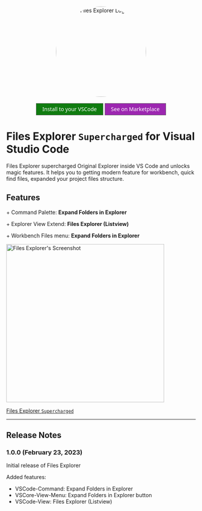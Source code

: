<p align="center">
<br/>
<a title="Learn more about Files Explorer" href="https://kingdark.org/vscode-files-explorer/?utm_source=vscode-files-explorer&utm_medium=in-app-links&utm_campaign=vscode-files-explorer-logo-links"> <img height="240px" style="border-radius: 50%" src="https://kingdark.org/vscode-files-explorer/media/vscode-files-explorer-logo.png" alt="Files Explorer Logo"/> </a>
<br/><br/>
<a href="vscode:extension/DK189.vscode-files-explorer" style=" position: relative; font-family: 'Segoe UI', 'Segoe UI Web (West European)', 'Segoe UI', -apple-system, BlinkMacSystemFont, Roboto, 'Helvetica Neue', sans-serif; -webkit-font-smoothing: antialiased; font-size: 14px; font-weight: 400; box-sizing: border-box; display: inline-block; text-align: center; cursor: pointer; vertical-align: top; padding-top: 0px; padding-right: 16px; padding-bottom: 0px; padding-left: 16px; height: 32px; user-select: none; outline: transparent; text-decoration: none; border-radius: 0px; background-color: #107c10; color: #FFFFFF; min-width: 120px; border: 1px solid #666666; line-height: 30px;" >Install to your VSCode</a>
<a href="https://marketplace.visualstudio.com/items?itemName=DK189.vscode-files-explorer" style=" position: relative; font-family: 'Segoe UI', 'Segoe UI Web (West European)', 'Segoe UI', -apple-system, BlinkMacSystemFont, Roboto, 'Helvetica Neue', sans-serif; -webkit-font-smoothing: antialiased; font-size: 14px; font-weight: 400; box-sizing: border-box; display: inline-block; text-align: center; cursor: pointer; vertical-align: top; padding-top: 0px; padding-right: 16px; padding-bottom: 0px; padding-left: 16px; height: 32px; user-select: none; outline: transparent; text-decoration: none; border-radius: 0px; background-color: #9c27b0; color: #FFFFFF; min-width: 120px; border: 1px solid #666666; line-height: 30px;" >See on Marketplace</a>
</p>

# Files Explorer `Supercharged` for Visual Studio Code

Files Explorer supercharged Original Explorer inside VS Code and unlocks magic features. It helps you to getting modern feature for workbench, quick find files, expanded your project files structure.

## Features

\+ Command Palette: **Expand Folders in Explorer**

\+ Explorer View Extend: **Files Explorer (Listview)**

\+ Workbench Files menu: **Expand Folders in Explorer**

<img width="420px" src="https://kingdark.org/vscode-files-explorer/media/screenshots/Screen%20Shot%202023-02-23%20at%2011.10.26.png" alt="Files Explorer's Screenshot" />

[Files Explorer `Supercharged`](media/screenshots/Screen%20Shot%202023-02-23%20at%2011.10.26.png)

---

## Release Notes

### 1.0.0 (February 23, 2023)

Initial release of Files Explorer

Added features:

- VSCode-Command: Expand Folders in Explorer
- VSCore-View-Menu: Expand Folders in Explorer button
- VSCode-View: Files Explorer (Listview)
